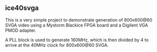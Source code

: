 ice40svga
---------

This is a very simple project to demonstrate generation of 800x600@60 SVGA video using a Mystorm Blackice FPGA board and a Digilent VGA PMOD adapter.

A PLL block is used to generate 160MHz, which is then divided by 4 to arrive at the 40MHz clock for 800x600@60 SVGA.
